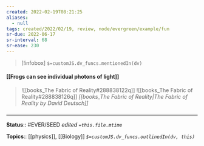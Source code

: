 ```yaml
---
created: 2022-02-19T08:21:25 
aliases:
  - null
tags: created/2022/02/19, review, node/evergreen/example/fun
sr-due: 2022-06-17
sr-interval: 68
sr-ease: 230
---
```

> [!infobox]
`$=customJS.dv_funcs.mentionedIn(dv)`

#### [[Frogs can see individual photons of light]] 

> ![[books_The Fabric of Reality#288838122q]]
> ![[books_The Fabric of Reality#288838126q]]
> <cite>[[books_The Fabric of Reality|The Fabric of Reality by David Deutsch]]</cite>

### <hr class="footnote"/>

**Status**:: #EVER/SEED 
*edited `=this.file.mtime`*

**Topics**:: [[physics]], [[Biology]]
*`$=customJS.dv_funcs.outlinedIn(dv, this)`*
